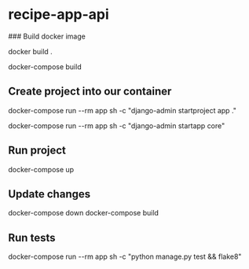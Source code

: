 # recipe-app-api

### Build docker image

docker build .

docker-compose build 

## Create project into our container

docker-compose run --rm app sh -c "django-admin startproject app ."

docker-compose run --rm app sh -c "django-admin startapp core"

## Run project

docker-compose up

## Update changes

docker-compose down
docker-compose build


## Run tests

docker-compose run --rm app sh -c "python manage.py test && flake8"